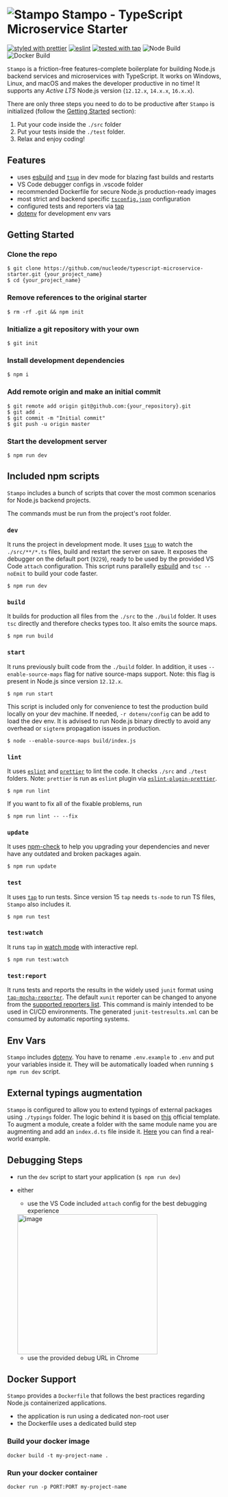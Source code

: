 # ![Stampo](https://user-images.githubusercontent.com/6388707/58275504-7818c880-7d95-11e9-84af-f8aa50b93d5f.png) Stampo - TypeScript Microservice Starter

[![styled with prettier](https://img.shields.io/badge/styled%20with-Prettier-blue.svg)](https://github.com/prettier/prettier)
[![eslint](https://img.shields.io/badge/linted%20by-eslint-brightgreen.svg)](https://eslint.org)
[![tested with tap](https://img.shields.io/badge/tested%20with-node--tap-yellow.svg)](https://github.com/tapjs/node-tap)
![Node Build](https://github.com/nucleode/typescript-microservice-starter/workflows/Node%20Build/badge.svg)
![Docker Build](https://github.com/nucleode/typescript-microservice-starter/workflows/Docker%20Build/badge.svg?branch=master)

`Stampo` is a friction-free features-complete boilerplate for building Node.js backend services and microservices with TypeScript. It works on Windows, Linux, and macOS and makes the developer productive in no time! It supports any _Active LTS_ Node.js version (`12.12.x`, `14.x.x`, `16.x.x`).

There are only three steps you need to do to be productive after `Stampo` is initialized (follow the [Getting Started](#getting-started) section):
1. Put your code inside the `./src` folder
2. Put your tests inside the `./test` folder.
3. Relax and enjoy coding!

## Features

* uses [esbuild](https://esbuild.github.io) and [`tsup`](https://tsup.egoist.sh) in dev mode for blazing fast builds and restarts
* VS Code debugger configs in .vscode folder
* recommended Dockerfile for secure Node.js production-ready images
* most strict and backend specific [`tsconfig.json`](https://www.typescriptlang.org/docs/handbook/tsconfig-json.html) configuration
* configured tests and reporters via [tap](https://node-tap.org)
* [dotenv](https://github.com/motdotla/dotenv#readme) for development env vars

## Getting Started
### Clone the repo
```
$ git clone https://github.com/nucleode/typescript-microservice-starter.git {your_project_name}
$ cd {your_project_name}
```

### Remove references to the original starter
```
$ rm -rf .git && npm init
```

### Initialize a git repository with your own
```
$ git init
```

### Install development dependencies
```
$ npm i
```

### Add remote origin and make an initial commit
```
$ git remote add origin git@github.com:{your_repository}.git
$ git add .
$ git commit -m "Initial commit"
$ git push -u origin master
```
### Start the development server

```
$ npm run dev
```

## Included npm scripts
`Stampo` includes a bunch of scripts that cover the most common scenarios for Node.js backend projects.

The commands must be run from the project's root folder.

### `dev`
It runs the project in development mode. It uses [`tsup`](https://tsup.egoist.sh) to watch the `./src/**/*.ts` files, build and restart the server on save. It exposes the debugger on the default port (`9229`), ready to be used by the provided VS Code `attach` configuration. This script runs parallelly [esbuild](https://esbuild.github.io) and `tsc --noEmit` to build your code faster.
```
$ npm run dev
```

### `build`
It builds for production all files from the `./src` to the `./build` folder. It uses `tsc` directly and therefore checks types too. It also emits the source maps.
```
$ npm run build
```

### `start`
It runs previously built code from the `./build` folder. In addition, it uses `--enable-source-maps` flag for native source-maps support. Note: this flag is present in Node.js since version `12.12.x`.
```
$ npm run start
```
This script is included only for convenience to test the production build locally on your dev machine. If needed, `-r dotenv/config` can be add to load the dev env. It is advised to run Node.js binary directly to avoid any overhead or `sigterm` propagation issues in production.
```
$ node --enable-source-maps build/index.js
```

### `lint`
It uses [`eslint`](https://eslint.org) and [`prettier`](https://prettier.io) to lint the code. It checks `./src` and `./test` folders. Note: `prettier` is run as `eslint` plugin via [`eslint-plugin-prettier`](https://github.com/prettier/eslint-plugin-prettier).
```
$ npm run lint
```
If you want to fix all of the fixable problems, run
```
$ npm run lint -- --fix
```

### `update`
It uses [npm-check](https://www.npmjs.com/package/npm-check) to help you upgrading your dependencies and never have any outdated and broken packages again.
```
$ npm run update
```

### `test`
It uses [`tap`](https://node-tap.org) to run tests. Since version 15 `tap` needs `ts-node` to run TS files, `Stampo` also includes it.
```
$ npm run test
```

### `test:watch`
It runs `tap` in [watch mode](https://node-tap.org/docs/watch/) with interactive repl.
```
$ npm run test:watch
```

### `test:report`
It runs tests and reports the results in the widely used `junit` format using [`tap-mocha-reporter`](https://www.npmjs.com/package/tap-mocha-reporter). The default `xunit` reporter can be changed to anyone from the [supported reporters list](https://node-tap.org/docs/reporting/). This command is mainly intended to be used in CI/CD environments. The generated `junit-testresults.xml` can be consumed by automatic reporting systems.

## Env Vars
`Stampo` includes [dotenv](https://github.com/motdotla/dotenv#readme). You have to rename `.env.example` to `.env` and put your variables inside it. They will be automatically loaded when running `$ npm run dev` script.

## External typings augmentation
`Stampo` is configured to allow you to extend typings of external packages using `./typings` folder. The logic behind it is based on [this](https://www.typescriptlang.org/docs/handbook/declaration-files/templates/module-plugin-d-ts.html) official template. To augment a module, create a folder with the same module name you are augmenting and add an `index.d.ts` file inside it. [Here](https://github.com/fox1t/fastify-websocket-router/tree/master/typings/fastify) you can find a real-world example.

## Debugging Steps

* run the `dev` script to start your application (`$ npm run dev`)
* either
  * use the VS Code included `attach` config for the best debugging experience
  <img width="327" alt="image" src="https://user-images.githubusercontent.com/1620916/129894966-15385c33-da0c-4e00-9f6f-a8ddf966e63e.png">

  * use the provided debug URL in Chrome

## Docker Support

`Stampo` provides a `Dockerfile` that follows the best practices regarding Node.js containerized applications.
* the application is run using a dedicated non-root user
* the Dockerfile uses a dedicated build step


### Build your docker image
```
docker build -t my-project-name .
```

### Run your docker container

```
docker run -p PORT:PORT my-project-name
```
